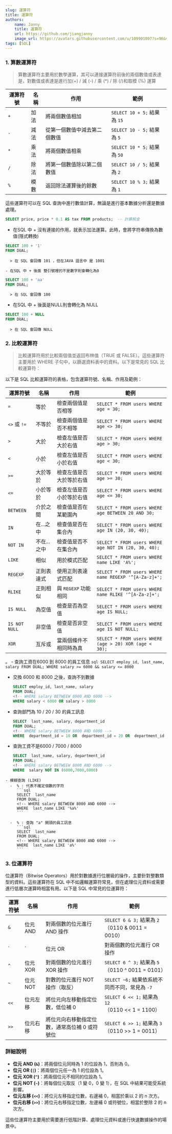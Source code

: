 ```yaml
---
slug: 運算符
title: 運算符
authors:
    name: Janny
    title: 運算符
    url: https://github.com/jiangjanny
    image_url: https://avatars.githubusercontent.com/u/109901097?s=96&v=4
tags: [SQL]
---
```


### 1. 算數運算符
   > 算數運算符主要用於數學運算，其可以連接運算符前後的兩個數值或表達是，對數值或表達是進行加(+) / 減 (-) / 乘 (*) / 除 (/)和取模 (%) 運算

   | 運算符號 | 名稱   | 作用                 | 範例                    |
   |----------|--------|----------------------|-------------------------|
   | `+`      | 加法   | 將兩個數值相加       | `SELECT 10 + 5;` 結果為 `15` |
   | `-`      | 減法   | 從第一個數值中減去第二個數值 | `SELECT 10 - 5;` 結果為 `5` |
   | `*`      | 乘法   | 將兩個數值相乘       | `SELECT 10 * 5;` 結果為 `50` |
   | `/`      | 除法   | 將第一個數值除以第二個數值 | `SELECT 10 / 5;` 結果為 `2` |
   | `%`      | 模數   | 返回除法運算後的餘數 | `SELECT 10 % 3;` 結果為 `1` |

   這些運算符可以在 SQL 查詢中進行數值計算，無論是進行基本數據分析還是數據處理。

   ```sql
   SELECT price, price * 0.1 AS tax FROM products;  -- 計算稅金
   ```

   - 在SQL 中 + 沒有連接的作用，就表示加法運算。此時，會將字符串傳換為數值(隱式轉換)
   ```sql
   SELECT 100 + '1'
   FROM DUAL;
   ```
      > 在 SQL 會回傳 101 ，但在JAVA 語言中 是 1001

    - 在SQL 中 + 後面 雙引號裡的不是數字則會轉化為0 
   ```sql
   SELECT 100 + 'aa'
   FROM DUAL;
   ```
      > 在 SQL 會回傳 100 

   - 在SQL 中 + 後面是NULL則會轉化為 NULL
   ```sql
   SELECT 100 + NULL
   FROM DUAL;
   ```
      > 在 SQL 會回傳 NULL 




### 2. 比較運算符
   > 比較運算符用於比較兩個值並返回布林值（TRUE 或 FALSE）。這些運算符主要用於 WHERE 子句中，以篩選資料表中的資料。以下是常見的 SQL 比較運算符：

   以下是 SQL 比較運算符的表格，包含運算符號、名稱、作用及範例：

   | 運算符號       | 名稱           | 作用                          | 範例                                                        |
   |----------------|----------------|-------------------------------|-------------------------------------------------------------|
   | `=`            | 等於           | 檢查兩個值是否相等            | `SELECT * FROM users WHERE age = 30;`                       |
   | `<>` 或 `!=`   | 不等於         | 檢查兩個值是否不相等          | `SELECT * FROM users WHERE age <> 30;`                      |
   | `>`            | 大於           | 檢查左值是否大於右值          | `SELECT * FROM users WHERE age > 30;`                       |
   | `<`            | 小於           | 檢查左值是否小於右值          | `SELECT * FROM users WHERE age < 30;`                       |
   | `>=`           | 大於等於       | 檢查左值是否大於等於右值      | `SELECT * FROM users WHERE age >= 30;`                      |
   | `<=`           | 小於等於       | 檢查左值是否小於等於右值      | `SELECT * FROM users WHERE age <= 30;`                      |
   | `BETWEEN`      | 介於之間       | 檢查值是否在某範圍內          | `SELECT * FROM users WHERE age BETWEEN 20 AND 30;`          |
   | `IN`           | 在...之中      | 檢查值是否在集合內            | `SELECT * FROM users WHERE age IN (20, 30, 40);`            |
   | `NOT IN`       | 不在...之中    | 檢查值是否不在集合內          | `SELECT * FROM users WHERE age NOT IN (20, 30, 40);`        |
   | `LIKE`         | 相似           | 用於模式匹配                  | `SELECT * FROM users WHERE name LIKE 'A%';`                 |
   | `REGEXP`       | 正則表達式     | 使用正則表達式匹配            | `SELECT * FROM users WHERE name REGEXP '^[A-Za-z]+';`       |
   | `RLIKE`        | 正則相似       | 與 `REGEXP` 功能相同          | `SELECT * FROM users WHERE name RLIKE '^[A-Za-z]+';`        |
   | `IS NULL`      | 為空值         | 檢查是否為空值                | `SELECT * FROM users WHERE age IS NULL;`                    |
   | `IS NOT NULL`  | 非空值         | 檢查是否非空值                | `SELECT * FROM users WHERE age IS NOT NULL;`                |
   | `XOR`          | 互斥或         | 當兩個條件不相同時為真        | `SELECT * FROM users WHERE (age > 20) XOR (age < 30);`      |

 。
    - 查詢工資在6000 到 8000 的員工信息
      ```sql
      SELECT employ_id, last_name, salary
      FROM DUAL;
      WHERE salary >= 6000 && salary <= 8000
      ```
   - 交換 6000 和 8000 之後，查詢不到數據
      ```sql
      SELECT employ_id, last_name, salary
      FROM DUAL;
      <!-- WHERE salary BETWEEW 8000 AND 6000 -->
      WHERE salary < 6000 OR salary > 8000
      ```
   - 查詢部門為 10 / 20 / 30 的員工訊息
      ```sql
      SELECT  last_name, salary, department_id
      FROM DUAL;
      <!-- WHERE salary BETWEEW 8000 AND 6000 -->
      WHERE  department_id = 10 OR  department_id = 20 OR  department_id = 30
      ```
   - 查詢工資不是6000 / 7000 / 8000
      ```sql
      SELECT  last_name, salary, department_id
      FROM DUAL;
      <!-- WHERE salary BETWEEW 8000 AND 6000 -->
      WHERE  salary NOT IN (6000,7000,8000)
      ```

    - 模糊查詢 (LIKE)
      -  % : 代表不確定個數的字符
         ```sql
         SELECT  last_name
         FROM DUAL;
         <!-- WHERE salary BETWEEW 8000 AND 6000 -->
         WHERE  last_name LIKE '%a%'
         ```

      -  % : 查詢 "a" 開頭的員工訊息
         ```sql
         SELECT  last_name
         FROM DUAL;
         <!-- WHERE salary BETWEEW 8000 AND 6000 -->
         WHERE  last_name LIKE 'a%'
         ```

### 3. 位運算符

位運算符（Bitwise Operators）用於對數據進行位層級的操作，主要針對整數類型的資料。這些運算符在 SQL 中不如邏輯運算符常見，但在處理位元資料或需要進行低層次運算時相當有用。以下是 SQL 中常見的位運算符：

   | 運算符號 | 名稱          | 作用                                         | 範例                                                          |
   |----------|---------------|----------------------------------------------|---------------------------------------------------------------|
   | `&`      | 位元 AND      | 對兩個數的位元進行 AND 操作                 | `SELECT 6 & 3;` 結果為 `2`（0110 & 0011 = 0010）              |
   | `|`      | 位元 OR       | 對兩個數的位元進行 OR 操作                  | `SELECT 6 | 3;` 結果為 `7`（0110 \| 0011 = 0111）              |
   | `^`      | 位元 XOR      | 對兩個數的位元進行 XOR 操作                 | `SELECT 6 ^ 3;` 結果為 `5`（0110 ^ 0011 = 0101）              |
   | `~`      | 位元 NOT      | 對數的位元進行 NOT 操作（取反）             | `SELECT ~6;` 結果依系統不同而不同，常見為 `-7`                |
   | `<<`     | 位元左移      | 將位元向左移動指定位數，低位補 0            | `SELECT 6 << 1;` 結果為 `12`（0110 << 1 = 1100）              |
   | `>>`     | 位元右移      | 將位元向右移動指定位數，通常高位補 0 或符號位 | `SELECT 6 >> 1;` 結果為 `3`（0110 >> 1 = 0011）              |

   ### 詳細說明
   - **位元 AND (`&`)**：將兩個位元同時為 1 的位設為 1，否則為 0。
   - **位元 OR (`|`)**：將兩個位元任一為 1 的位設為 1。
   - **位元 XOR (`^`)**：將兩個位元不相同的位設為 1。
   - **位元 NOT (`~`)**：將每個位元取反（1 變 0，0 變 1），在 SQL 中結果可能受系統影響。
   - **位元左移 (`<<`)**：將位元左移指定位數，右邊補 0，相當於乘以 2 的 n 次方。
   - **位元右移 (`>>`)**：將位元右移指定位數，左邊補 0 或符號位，相當於整除 2 的 n 次方。

   這些位運算符主要用於需要進行低階計算、處理位元資料或進行快速數據操作的場景中。